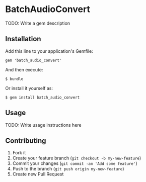 # BatchAudioConvert

TODO: Write a gem description

## Installation

Add this line to your application's Gemfile:

    gem 'batch_audio_convert'

And then execute:

    $ bundle

Or install it yourself as:

    $ gem install batch_audio_convert

## Usage

TODO: Write usage instructions here

## Contributing

1. Fork it
2. Create your feature branch (`git checkout -b my-new-feature`)
3. Commit your changes (`git commit -am 'Add some feature'`)
4. Push to the branch (`git push origin my-new-feature`)
5. Create new Pull Request
